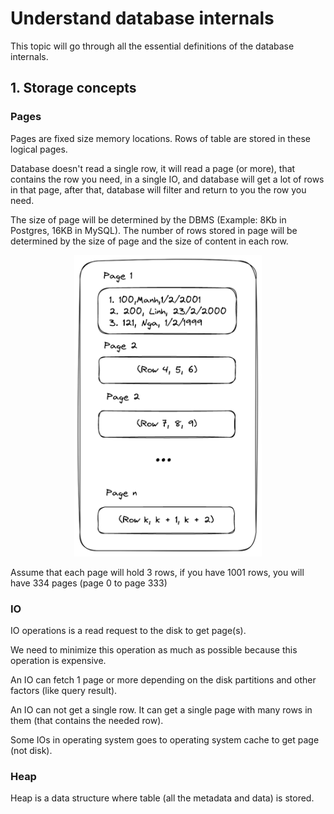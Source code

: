 # Understand database internals

This topic will go through all the essential definitions of the database internals.

## 1. Storage concepts

### Pages

Pages are fixed size memory locations. Rows of table are stored in these logical pages.

Database doesn't read a single row, it will read a page (or more), that contains the row you need, in a single IO, and database will get a lot of rows in that page, after that, database will filter and return to you the row you need.

The size of page will be determined by the DBMS (Example: 8Kb in Postgres, 16KB in MySQL). The number of rows stored in page will be determined by the size of page and the size of content in each row.

<p align="center">
    <img src="https://raw.githubusercontent.com/tienmanh2208/public-asset-depressed-developer/master/posts/database/fundamental_definition/page_sql.png" alt="drawing" style="width:300px;"/>
</p>

Assume that each page will hold 3 rows, if you have 1001 rows, you will have 334 pages (page 0 to page 333)

### IO

IO operations is a read request to the disk to get page(s).

We need to minimize this operation as much as possible because this operation is expensive.

An IO can fetch 1 page or more depending on the disk partitions and other factors (like query result).

An IO can not get a single row. It can get a single page with many rows in them (that contains the needed row).

Some IOs in operating system goes to operating system cache to get page (not disk).

### Heap

Heap is a data structure where table (all the metadata and data) is stored.


